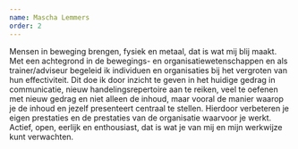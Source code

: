 ```yaml
---
name: Mascha Lemmers
order: 2
---
```

Mensen in beweging brengen, fysiek en metaal, dat is wat mij blij maakt. Met een achtegrond in de bewegings- en organisatiewetenschappen en als trainer/adviseur begeleid ik individuen en organisaties bij het vergroten van hun effectiviteit. Dit doe ik door inzicht te geven in het huidige gedrag in communicatie, nieuw handelingsrepertoire aan te reiken, veel te oefenen met nieuw gedrag en niet alleen de inhoud, maar vooral de manier waarop je de inhoud en jezelf presenteert centraal te stellen. Hierdoor verbeteren je eigen prestaties en de prestaties van de organisatie waarvoor je werkt. Actief, open, eerlijk en enthousiast, dat is wat je van mij en mijn werkwijze kunt verwachten.
